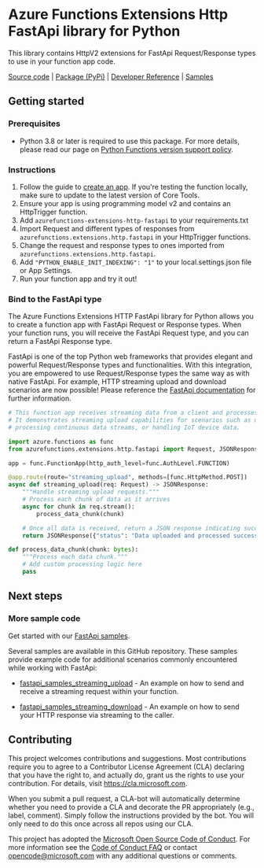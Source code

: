 # Azure Functions Extensions Http FastApi library for Python
This library contains HttpV2 extensions for FastApi Request/Response types to use in your function app code.

[Source code](https://github.com/Azure/azure-functions-python-extensions/tree/dev/azurefunctions-extensions-http-fastapi)
| [Package (PyPi)](https://pypi.org/project/azurefunctions-extensions-http-fastapi/)
| [Developer Reference](https://learn.microsoft.com/en-us/azure/azure-functions/functions-reference-python?tabs=get-started%2Casgi%2Capplication-level&pivots=python-mode-decorators#http-streams-preview)
| [Samples](https://github.com/Azure/azure-functions-python-extensions/tree/dev/azurefunctions-extensions-http-fastapi/samples)


## Getting started

### Prerequisites
* Python 3.8 or later is required to use this package. For more details, please read our page on [Python Functions version support policy](https://learn.microsoft.com/en-us/azure/azure-functions/functions-versions?tabs=isolated-process%2Cv4&pivots=programming-language-python#languages).


### Instructions
1. Follow the guide to [create an app](https://learn.microsoft.com/en-us/azure/azure-functions/create-first-function-cli-python?tabs=windows%2Cbash%2Cazure-cli%2Cbrowser). If you're testing the function locally, make sure to update to the latest version of Core Tools.
2. Ensure your app is using programming model v2 and contains an HttpTrigger function.
3. Add ```azurefunctions-extensions-http-fastapi``` to your requirements.txt
4. Import Request and different types of responses from ```azurefunctions.extensions.http.fastapi``` in your HttpTrigger functions.
5. Change the request and response types to ones imported from ```azurefunctions.extensions.http.fastapi```.
6. Add ```"PYTHON_ENABLE_INIT_INDEXING": "1"``` to your local.settings.json file or App Settings.
7. Run your function app and try it out!

### Bind to the FastApi type
The Azure Functions Extensions HTTP FastApi library for Python allows you to create a function app with FastApi Request or Response types.
When your function runs, you will receive the FastApi Request type, and you can return a FastApi Response type.

FastApi is one of the top Python web frameworks that provides elegant and powerful Request/Response types and functionalities.
With this integration, you are empowered to use Request/Response types the same way as with native FastApi. For example, HTTP streaming
upload and download scenarios are now possible! Please reference the [FastApi documentation](https://fastapi.tiangolo.com/reference/responses/?h=custom) for further information. 


```python
# This function app receives streaming data from a client and processes it in real-time.
# It demonstrates streaming upload capabilities for scenarios such as uploading large files,
# processing continuous data streams, or handling IoT device data.

import azure.functions as func
from azurefunctions.extensions.http.fastapi import Request, JSONResponse

app = func.FunctionApp(http_auth_level=func.AuthLevel.FUNCTION)

@app.route(route="streaming_upload", methods=[func.HttpMethod.POST])
async def streaming_upload(req: Request) -> JSONResponse:
    """Handle streaming upload requests."""
    # Process each chunk of data as it arrives
    async for chunk in req.stream():
        process_data_chunk(chunk)

    # Once all data is received, return a JSON response indicating successful processing
    return JSONResponse({"status": "Data uploaded and processed successfully"})

def process_data_chunk(chunk: bytes):
    """Process each data chunk."""
    # Add custom processing logic here
    pass
```

## Next steps

### More sample code

Get started with our [FastApi samples](https://github.com/Azure/azure-functions-python-extensions/tree/dev/azurefunctions-extensions-http-fastapi/samples).

Several samples are available in this GitHub repository. These samples provide example code for additional scenarios commonly encountered while working with FastApi:

* [fastapi_samples_streaming_upload](https://github.com/Azure/azure-functions-python-extensions/tree/dev/azurefunctions-extensions-http-fastapi/samples/fastapi_samples_streaming_upload) - An example on how to send and receive a streaming request within your function.

* [fastapi_samples_streaming_download](https://github.com/Azure/azure-functions-python-extensions/tree/dev/azurefunctions-extensions-http-fastapi/samples/fastapi_samples_streaming_download) - An example on how to send your HTTP response via streaming to the caller.

## Contributing
This project welcomes contributions and suggestions.  Most contributions require you to agree to a Contributor License Agreement (CLA) declaring that you have the right to, and actually do, grant us the rights to use your contribution. For details, visit https://cla.microsoft.com.

When you submit a pull request, a CLA-bot will automatically determine whether you need to provide a CLA and decorate the PR appropriately (e.g., label, comment). Simply follow the instructions provided by the bot. You will only need to do this once across all repos using our CLA.

This project has adopted the [Microsoft Open Source Code of Conduct](https://opensource.microsoft.com/codeofconduct/). For more information see the [Code of Conduct FAQ](https://opensource.microsoft.com/codeofconduct/faq/) or contact [opencode@microsoft.com](mailto:opencode@microsoft.com) with any additional questions or comments.

